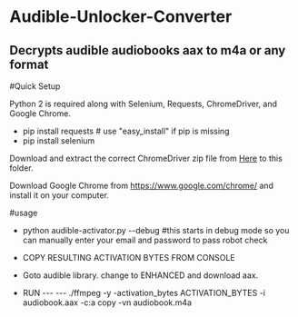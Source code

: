 # Audible-Unlocker-Converter
## Decrypts audible audiobooks aax to m4a or any format


#Quick Setup

Python 2 is required along with Selenium, Requests, ChromeDriver, and Google Chrome.


- pip install requests  # use "easy_install" if pip is missing
- pip install selenium


Download and extract the correct ChromeDriver zip file from [Here](https://sites.google.com/a/chromium.org/chromedriver/downloads) to this folder.

Download Google Chrome from https://www.google.com/chrome/ and install it on your computer.

#usage 

- python audible-activator.py --debug #this starts in debug mode so you can manually enter your email and password to pass robot check

- COPY RESULTING ACTIVATION BYTES FROM CONSOLE

- Goto audible library. change to ENHANCED and download aax.

- RUN --- ---        ./ffmpeg -y -activation_bytes ACTIVATION_BYTES -i audiobook.aax -c:a copy -vn audiobook.m4a

